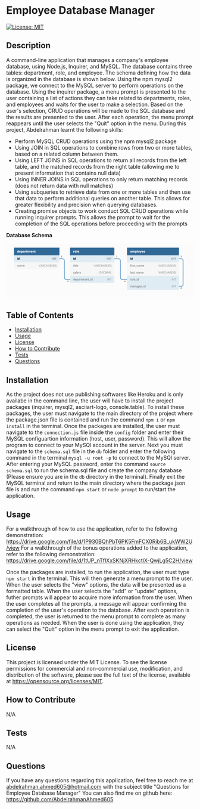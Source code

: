 # Employee Database Manager

[![License: MIT](https://img.shields.io/badge/License-MIT-yellow.svg)](https://opensource.org/licenses/MIT)

## Description

A command-line application that manages a company's employee database, using Node.js, Inquirer, and MySQL. The database contains three tables: department, role, and employee. The schema defining how the data is organized in the database is shown below. Using the npm mysql2 package, we connect to the MySQL server to perform operations on the database. Using the inquirer package, a menu prompt is presented to the user containing a list of actions they can take related to departments, roles, and employees and waits for the user to make a selection. Based on the user's selection, CRUD operations will be made to the SQL database and the results are presented to the user. After each operation, the menu prompt reappears until the user selects the "Quit" option in the menu. During this project, Abdelrahman learnt the following skills:
- Perform MySQL CRUD operations using the npm mysql2 package
- Using JOIN in SQL operations to combine rows from two or more tables, based on a related column between them.
- Using LEFT JOINS in SQL operations to return all records from the left table, and the matched records from the right table (allowing me to present information that contains null data)
- Using INNER JOINS in SQL operations to only return matching records (does not return data with null matches)
- Using subqueries to retrieve data from one or more tables and then use that data to perform additional queries on another table. This allows for greater flexibility and precision when querying databases.
- Creating promise objects to work conduct SQL CRUD operations while running inquirer prompts. This allows the prompt to wait for the completion of the SQL operations before proceeding with the prompts

**Database Schema**

![Schema of Database showing how data is organized](/assets/schema.png)

## Table of Contents

- [Installation](#installation)
- [Usage](#usage)
- [License](#license)
- [How to Contribute](#how-to-contribute)
- [Tests](#tests)
- [Questions](#questions)

## Installation

As the project does not use publishing softwares like Heroku and is only availabe in the command line, the user will have to install the project packages (inquirer, mysql2, asciiart-logo, console.table). To install these packages, the user must navigate to the main directory of the project where the package.json file is contained and run the command `npm i` or `npm install` in the terminal. Once the packages are installed, the user must navigate to the `connection.js` file inside the `config` folder and enter their MySQL configuartion information (host, user, password). This will allow the program to connect to your MySQl account in the server. Next you must navigate to the `schema.sql` file in the `db` folder and enter the following command in the terminal `mysql -u root -p` to connect to the MySQl server. After entering your MySQL password, enter the command `source schema.sql` to run the schema.sql file and create the company database (Please ensure you are in the `db` directory in the terminal). Finally exit the MySQL terminal and return to the main directory where the package.json file is and run the command `npm start` or `node prompt` to run/start the application.

## Usage

For a walkthrough of how to use the application, refer to the following demonstration: https://drive.google.com/file/d/1P930BQhPbT6PK5FmFCX0Rib6B_ukWW2U/view
For a walkthrough of the bonus operations added to the application, refer to the following demonstration: https://drive.google.com/file/d/1tUP_nTflXxSKNjXRHkctlX-QwjLg5C2H/view

Once the packages are installed, to run the application, the user must type `npm start` in the terminal. This will then generate a menu prompt to the user. When the user selects the "view" options, the data will be presented as a formatted table. When the user selects the "add" or "update" options, futher prompts will appear to acquire more information from the user. When the user completes all the prompts, a message will appear confirming the completion of the user's operation to the database. After each operation is completed, the user is returned to the menu prompt to complete as many operations as needed. When the user is done using the application, they can select the "Quit" option in the menu prompt to exit the application.

## License

This project is licensed under the MIT License. To see the license permissions for commercial and non-commercial use, modification, and distribution of the software, please see the full text of the license, available at https://opensource.org/licenses/MIT.

## How to Contribute

N/A

## Tests

N/A

## Questions

If you have any questions regarding this application, feel free to reach me at abdelrahman.ahmed605@hotmail.com with the subject title "Questions for Employee Database Manager"
You can also find me on github here: https://github.com/AbdelrahmanAhmed605


